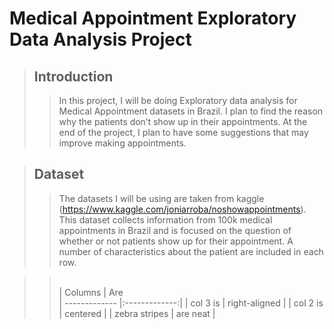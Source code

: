 # Medical Appointment Exploratory Data Analysis Project


> ## Introduction
>> In this project, I will be doing Exploratory data analysis for Medical Appointment datasets in Brazil. I plan to find the reason why the patients don’t show up in their appointments. At the end of the project, I plan to have some suggestions that may improve making appointments.

> ## Dataset
>> The datasets I will be using are taken from kaggle (https://www.kaggle.com/joniarroba/noshowappointments).  This dataset collects information from 100k medical appointments in Brazil and is focused on the question of whether or not patients show up for their appointment. A number of characteristics about the patient are included in each row.

>> <br> | Columns        | Are          
| ------------- |:-------------:|
| col 3 is      | right-aligned |
| col 2 is      | centered      |
| zebra stripes | are neat      |
